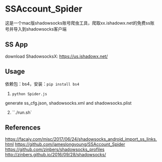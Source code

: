 # SSAccount_Spider
这是一个mac版shadowsocks账号爬虫工具，爬取xx.ishadowx.net的免费ss账号并导入到shadowsocks客户端<br>

## SS App
download ShadowsocksX:
https://us.ishadowx.net/

## Usage
依赖包：bs4，安装：`pip install bs4`

1. `python Spider.js`

generate ss_cfg.json, shadowsocks.xml and shadowsocks.plist

2. ``./run.sh`

## References

https://facaiy.com/misc/2017/06/24/shadowsocks_android_import_ss_links.html
https://github.com/jameslongyoung/SSAccount_Spider
https://github.com/zinbers/shadowsocks_profiles
http://zinbers.github.io/2016/09/28/shadowsocks/
